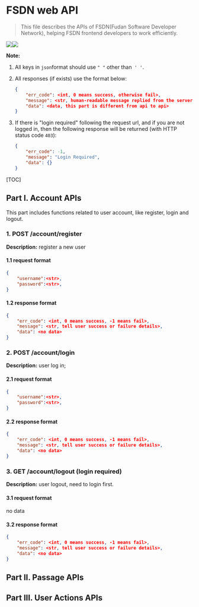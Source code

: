 # FSDN web API

>   This file describes the APIs of FSDN(Fudan Software Developer Network), helping FSDN frontend developers to work efficiently.

![](https://img.shields.io/badge/FSDN-API-brighgreen.svg)![](https://img.shields.io/badge/API-Documentation-green.svg)

**Note:** 

1.  All keys in `json`format should use `" "` other than` ' '`. 

2.  All responses (if exists) use the format below:

    ```json
    {
    	"err_code": <int, 0 means success, otherwise fail>,
    	"message": <str, human-readable message replied from the server>,
    	"data": <data, this part is different from api to api>
    }
    ```

3.  If there is "login required" following the request url, and if you are not logged in, then the following response will be returned (with HTTP status code `403`):

    ```json
    {
    	"err_code": -1,
    	"message": "Login Required",
    	"data": {}
    }
    ```

[TOC]



## Part I. Account APIs

This part includes functions related to user account, like register, login and logout.

### 1. POST /account/register

**Description:** register a new user

#### 1.1 request format

```json
{
    "username":<str>,
    "password":<str>,
}
```

#### 1.2 response format

```json
{
	"err_code": <int, 0 means success, -1 means fail>,
	"message": <str, tell user success or failure details>,
	"data": <no data>
}
```

### 2. POST /account/login

**Description:** user log in;

#### 2.1 request format

```json
{
    "username":<str>,
    "password":<str>,
}
```

#### 2.2 response format

```json
{
	"err_code": <int, 0 means success, -1 means fail>,
	"message": <str, tell user success or failure details>,
	"data": <no data>
}
```

### 3. GET /account/logout (login required)

**Description:**  user logout, need to login first.

#### 3.1 request format

no data

#### 3.2 response format

```json
{
	"err_code": <int, 0 means success, -1 means fail>,
	"message": <str, tell user success or failure details>,
	"data": <no data>
}
```



## Part II. Passage APIs



## Part III. User Actions APIs

